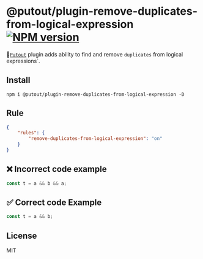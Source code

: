 # @putout/plugin-remove-duplicates-from-logical-expression [![NPM version][NPMIMGURL]][NPMURL]

[NPMIMGURL]: https://img.shields.io/npm/v/@putout/plugin-remove-duplicates-from-logical-expression.svg?style=flat&longCache=true
[NPMURL]: https://npmjs.org/package/@putout/plugin-remove-duplicates-from-logical-expression "npm"

🐊[`Putout`](https://github.com/coderaiser/putout) plugin adds ability to find and remove `duplicates` from logical expressions`.

## Install

```
npm i @putout/plugin-remove-duplicates-from-logical-expression -D
```

## Rule

```json
{
    "rules": {
        "remove-duplicates-from-logical-expression": "on"
    }
}
```

## ❌ Incorrect code example

```js
const t = a && b && a;
```

## ✅ Correct code Example

```js
const t = a && b;
```

## License

MIT
